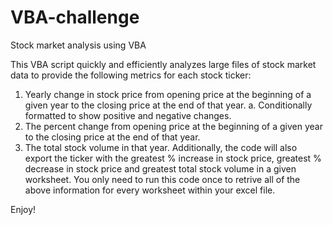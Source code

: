 # VBA-challenge
Stock market analysis using VBA

This VBA script quickly and efficiently analyzes large files of stock market data to provide the following metrics for each stock ticker:
  1. Yearly change in stock price from opening price at the beginning of a given year to the closing price at the end of that year.
    a. Conditionally formatted to show positive and negative changes.
  2. The percent change from opening price at the beginning of a given year to the closing price at the end of that year.
  3. The total stock volume in that year.
Additionally, the code will also export the ticker with the greatest % increase in stock price, greatest % decrease in stock price and greatest total stock volume in a given worksheet. 
You only need to run this code once to retrive all of the above information for every worksheet within your excel file.

Enjoy!

